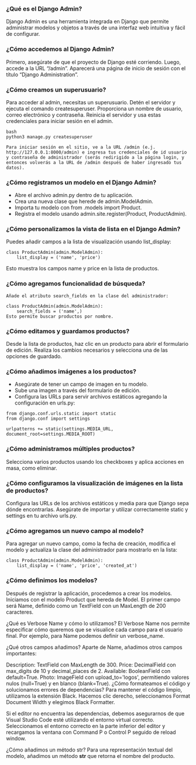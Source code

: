 ### ¿Qué es el Django Admin?
Django Admin es una herramienta integrada en Django que permite administrar modelos y objetos a través de una interfaz web intuitiva y fácil de configurar.

### ¿Cómo accedemos al Django Admin?
Primero, asegúrate de que el proyecto de Django esté corriendo. Luego, accede a la URL “/admin”. Aparecerá una página de inicio de sesión con el título “Django Administration”.

### ¿Cómo creamos un superusuario?
Para acceder al admin, necesitas un superusuario. Detén el servidor y ejecuta el comando createsuperuser. Proporciona un nombre de usuario, correo electrónico y contraseña. Reinicia el servidor y usa estas credenciales para iniciar sesión en el admin.
```
bash
python3 manage.py createsuperuser

Para iniciar sesión en el sitio, ve a la URL /admin (e.j. http://127.0.0.1:8000/admin) e ingresa tus credenciales de id usuario y contraseña de administrador (serás redirigido a la página login, y entonces volverás a la URL de /admin después de haber ingresado tus datos).
```

### ¿Cómo registramos un modelo en el Django Admin?
- Abre el archivo admin.py dentro de tu aplicación.
- Crea una nueva clase que herede de admin.ModelAdmin.
- Importa tu modelo con from .models import Product.
- Registra el modelo usando admin.site.register(Product, ProductAdmin).

### ¿Cómo personalizamos la vista de lista en el Django Admin?
Puedes añadir campos a la lista de visualización usando list_display:

```
class ProductAdmin(admin.ModelAdmin):
    list_display = ('name', 'price')
```
Esto muestra los campos name y price en la lista de productos.

### ¿Cómo agregamos funcionalidad de búsqueda?
```
Añade el atributo search_fields en la clase del administrador:

class ProductAdmin(admin.ModelAdmin):
    search_fields = ('name',)
Esto permite buscar productos por nombre.
```
### ¿Cómo editamos y guardamos productos?
Desde la lista de productos, haz clic en un producto para abrir el formulario de edición. Realiza los cambios necesarios y selecciona una de las opciones de guardado.

### ¿Cómo añadimos imágenes a los productos?
- Asegúrate de tener un campo de imagen en tu modelo.
- Sube una imagen a través del formulario de edición.
- Configura las URLs para servir archivos estáticos agregando la configuración en urls.py:
```
from django.conf.urls.static import static
from django.conf import settings

urlpatterns += static(settings.MEDIA_URL, document_root=settings.MEDIA_ROOT)
```
### ¿Cómo administramos múltiples productos?
Selecciona varios productos usando los checkboxes y aplica acciones en masa, como eliminar.

### ¿Cómo configuramos la visualización de imágenes en la lista de productos?
Configura las URLs de los archivos estáticos y media para que Django sepa dónde encontrarlas. Asegúrate de importar y utilizar correctamente static y settings en tu archivo urls.py.

### ¿Cómo agregamos un nuevo campo al modelo?
Para agregar un nuevo campo, como la fecha de creación, modifica el modelo y actualiza la clase del administrador para mostrarlo en la lista:
```
class ProductAdmin(admin.ModelAdmin):
    list_display = ('name', 'price', 'created_at')
```
### ¿Cómo definimos los modelos?
Después de registrar la aplicación, procedemos a crear los modelos. Iniciamos con el modelo Product que hereda de Model. El primer campo será Name, definido como un TextField con un MaxLength de 200 caracteres.

¿Qué es Verbose Name y cómo lo utilizamos?
El Verbose Name nos permite especificar cómo queremos que se visualice cada campo para el usuario final. Por ejemplo, para Name podemos definir un verbose_name.

¿Qué otros campos añadimos?
Aparte de Name, añadimos otros campos importantes:

Description: TextField con MaxLength de 300.
Price: DecimalField con max_digits de 10 y decimal_places de 2.
Available: BooleanField con default=True.
Photo: ImageField con upload_to='logos', permitiendo valores nulos (null=True) y en blanco (blank=True).
¿Cómo formateamos el código y solucionamos errores de dependencias?
Para mantener el código limpio, utilizamos la extensión Black. Hacemos clic derecho, seleccionamos Format Document Width y elegimos Black Formatter.

Si el editor no encuentra las dependencias, debemos asegurarnos de que Visual Studio Code esté utilizando el entorno virtual correcto. Seleccionamos el entorno correcto en la parte inferior del editor y recargamos la ventana con Command P o Control P seguido de reload window.

¿Cómo añadimos un método str?
Para una representación textual del modelo, añadimos un método __str__ que retorna el nombre del producto.
